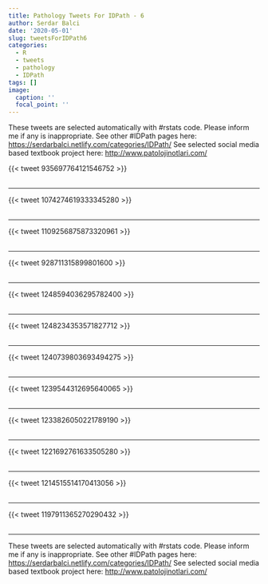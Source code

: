 ```yaml
---
title: Pathology Tweets For IDPath - 6
author: Serdar Balci
date: '2020-05-01'
slug: tweetsForIDPath6
categories:
  - R
  - tweets
  - pathology
  - IDPath
tags: []
image:
  caption: ''
  focal_point: ''
---
```



These tweets are selected automatically with #rstats code. Please inform me if any is inappropriate.
See other #IDPath pages here: https://serdarbalci.netlify.com/categories/IDPath/ 
See selected social media based textbook project here: http://www.patolojinotlari.com/

{{< tweet 935697764121546752 >}}
<br>
<br>
<hr>
{{< tweet 1074274619333345280 >}}
<br>
<br>
<hr>
{{< tweet 1109256875873320961 >}}
<br>
<br>
<hr>
{{< tweet 928711315899801600 >}}
<br>
<br>
<hr>
{{< tweet 1248594036295782400 >}}
<br>
<br>
<hr>
{{< tweet 1248234353571827712 >}}
<br>
<br>
<hr>
{{< tweet 1240739803693494275 >}}
<br>
<br>
<hr>
{{< tweet 1239544312695640065 >}}
<br>
<br>
<hr>
{{< tweet 1233826050221789190 >}}
<br>
<br>
<hr>
{{< tweet 1221692761633505280 >}}
<br>
<br>
<hr>
{{< tweet 1214515514170413056 >}}
<br>
<br>
<hr>
{{< tweet 1197911365270290432 >}}
<br>
<br>
<hr>


These tweets are selected automatically with #rstats code. Please inform me if any is inappropriate.
See other #IDPath pages here: https://serdarbalci.netlify.com/categories/IDPath/ 
See selected social media based textbook project here: http://www.patolojinotlari.com/
